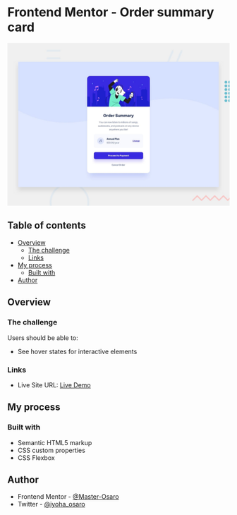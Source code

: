 # Frontend Mentor - Order summary card

![Design preview for the Order summary card coding challenge](./design/desktop-preview.jpg)

## Table of contents

- [Overview](#overview)
  - [The challenge](#the-challenge)
  - [Links](#links)
- [My process](#my-process)
  - [Built with](#built-with)
- [Author](#author)


## Overview

### The challenge

Users should be able to:

- See hover states for interactive elements




### Links

- Live Site URL: [Live Demo](https://order-summary-component-o.netlify.app/)

## My process

### Built with

- Semantic HTML5 markup
- CSS custom properties
- CSS Flexbox


## Author
- Frontend Mentor - [@Master-Osaro](https://www.frontendmentor.io/profile/yourusername)
- Twitter - [@iyoha_osaro](https://www.twitter.com/yourusername)
